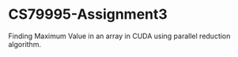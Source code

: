 # CS79995-Assignment3
Finding Maximum Value in an array in CUDA using parallel reduction algorithm. 
